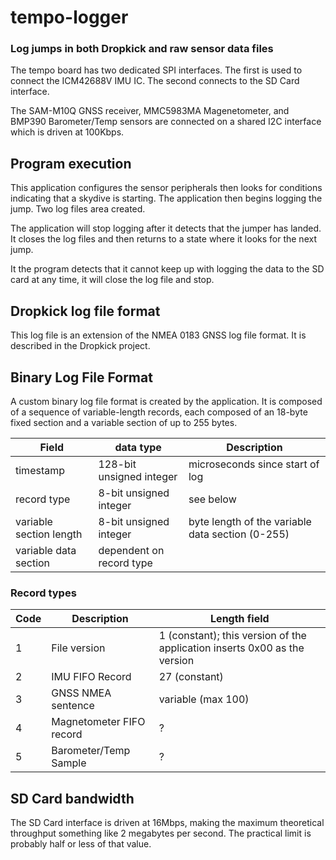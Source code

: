 # tempo-logger
### Log jumps in both Dropkick and raw sensor data files

The tempo board has two dedicated SPI interfaces.  The first is used to connect the
ICM42688V IMU IC.  The second connects to the SD Card interface.

The SAM-M10Q GNSS receiver, MMC5983MA Magenetometer, and BMP390 Barometer/Temp sensors are connected on a shared I2C interface which is driven at 100Kbps.

## Program execution

This application configures the sensor peripherals then looks for conditions indicating that a skydive is starting. The application then begins logging the jump.  Two log files area created.

The application will stop logging after it detects that the jumper has landed. It closes the log files and then returns to a state where it looks for the next jump.

It the program detects that it cannot keep up with logging the data to the SD card at any time, it will close the log file and stop.

## Dropkick log file format

This log file is an extension of the NMEA 0183 GNSS log file format.  It is described in the Dropkick project.

## Binary Log File Format

A custom binary log file format is created by the application. It is composed of a sequence of variable-length records, each composed of an 18-byte fixed section and a variable section of up to 255 bytes.

| Field  | data type | Description |
|------|-------------|-------------|
|  timestamp   | 128-bit unsigned integer   | microseconds since start of log   |
|  record type    | 8-bit unsigned integer | see below    |
|  variable section length    | 8-bit unsigned integer | byte length of the variable data section (0-255) |
|  variable data section  | dependent on record type | |


### Record types

| Code  | Description | Length field |
|------|-------------|-------------|
|  1    | File version    | 1 (constant); this version of the application inserts 0x00 as the version     |
|  2    | IMU FIFO Record | 27 (constant)    |
|  3    | GNSS NMEA sentence | variable (max 100) |
|  4    | Magnetometer FIFO record | ?|
|  5    | Barometer/Temp Sample | ? |

## SD Card bandwidth

The SD Card interface is driven at 16Mbps, making the maximum theoretical throughput something like 2 megabytes per second. The practical limit is probably half or less of that value.